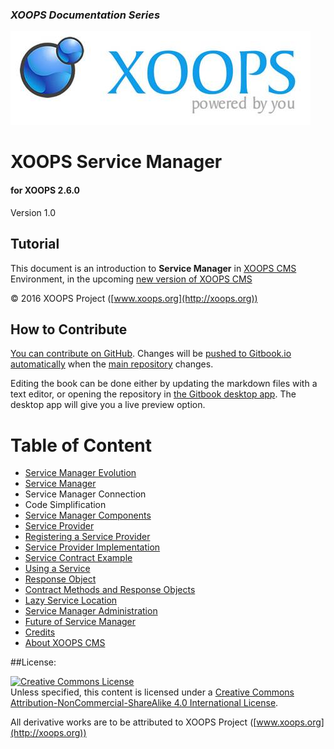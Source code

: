 ### _XOOPS Documentation Series_
![logoXoops.jpg](assets/logoXoops.jpg)

# XOOPS Service Manager

#### for XOOPS 2.6.0

Version 1.0   



## Tutorial

This document is an introduction to **Service Manager** in [XOOPS CMS](http://xoops.org) Environment, in the upcoming [new version of XOOPS CMS](https://github.com/XOOPS/XoopsCore)

© 2016 XOOPS Project ([www.xoops.org](http://xoops.org))





## How to Contribute



[You can contribute on GitHub](https://github.com/XoopsDocs/service-manager). Changes will be [pushed to Gitbook.io automatically](https://www.gitbook.com/book/xoops/service-manager/activity) when the [main repository](https://github.com/XoopsDocs/service-manager) changes.



Editing the book can be done either by updating the markdown files with a text editor, or opening the repository in [the Gitbook desktop app](https://github.com/GitbookIO/editor/blob/master/README.md). The desktop app will give you a live preview option.



# Table of Content

* [Service Manager Evolution](book/1install.md)
* [Service Manager](book/service-manager.md)
 * Service Manager Connection
 * Code Simplification
* [Service Manager Components](book/service-manager-components.md)
 * [Service Provider](book/service-provider.md)
 * [Registering a Service Provider](book/registering-a-service-provider.md)
 * [Service Provider Implementation](book/service-provider-implementation.md)
 * [Service Contract Example](book/service-contract-example.md)
 * [Using a Service](book/using-service.md)
 * [Response Object](book/response-object.md)
 * [Contract Methods and Response Objects](book/contract-methods-and-response-objects.md)
 * [Lazy Service Location](book/lazy-service-location.md)
 * [Service Manager Administration](book/service-manager-administration.md)
* [Future of Service Manager](book/future-of-service-manager.md)
* [Credits](book/9credits.md)
* [About XOOPS CMS](book/10aboutxoops.md)

##License:

<a rel="license" href="http://creativecommons.org/licenses/by-nc-sa/4.0/"><img alt="Creative Commons License" style="border-width:0" src="https://i.creativecommons.org/l/by-nc-sa/4.0/88x31.png" /></a><br />Unless specified, this content is licensed under a <a rel="license" href="http://creativecommons.org/licenses/by-nc-sa/4.0/">Creative Commons Attribution-NonCommercial-ShareAlike 4.0 International License</a>.



All derivative works are to be attributed to XOOPS Project ([www.xoops.org](http://xoops.org))


